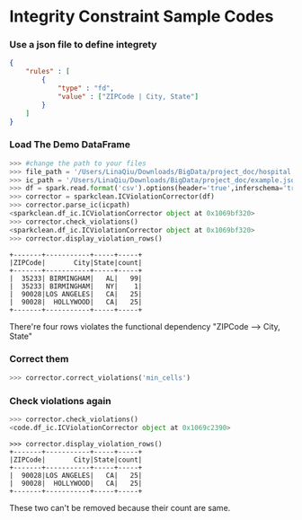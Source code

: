 # Integrity Constraint Sample Codes

### Use a json file to define integrety

~~~json
{
    "rules" : [
        {
            "type" : "fd",
            "value" : ["ZIPCode | City, State"]
        }
    ]
}
~~~


### Load The Demo DataFrame
~~~python
>>> #change the path to your files
>>> file_path = '/Users/LinaQiu/Downloads/BigData/project_doc/hospital.csv'
>>> ic_path = '/Users/LinaQiu/Downloads/BigData/project_doc/example.json'
>>> df = spark.read.format('csv').options(header='true',inferschema='true').load(path)
>>> corrector = sparkclean.ICViolationCorrector(df)
>>> corrector.parse_ic(icpath)
<sparkclean.df_ic.ICViolationCorrector object at 0x1069bf320>
>>> corrector.check_violations()
<sparkclean.df_ic.ICViolationCorrector object at 0x1069bf320>
>>> corrector.display_violation_rows()
~~~
~~~
+-------+-----------+-----+-----+                                               
|ZIPCode|       City|State|count|
+-------+-----------+-----+-----+
|  35233| BIRMINGHAM|   AL|   99|
|  35233| BIRMINGHAM|   NY|    1|
|  90028|LOS ANGELES|   CA|   25|
|  90028|  HOLLYWOOD|   CA|   25|
+-------+-----------+-----+-----+

~~~
There're four rows violates the functional dependency "ZIPCode --> City, State"

### Correct them

~~~python
>>> corrector.correct_violations('min_cells')
~~~

### Check violations again

~~~python
>>> corrector.check_violations()                                                
<code.df_ic.ICViolationCorrector object at 0x1069c2390>
~~~
~~~
>>> corrector.display_violation_rows()
+-------+-----------+-----+-----+                                               
|ZIPCode|       City|State|count|
+-------+-----------+-----+-----+
|  90028|LOS ANGELES|   CA|   25|
|  90028|  HOLLYWOOD|   CA|   25|
+-------+-----------+-----+-----+

~~~

These two can't be removed because their count are same.
